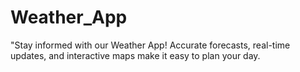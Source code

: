 # Weather_App
"Stay informed with our Weather App! Accurate forecasts, real-time updates, and interactive maps make it easy to plan your day.
